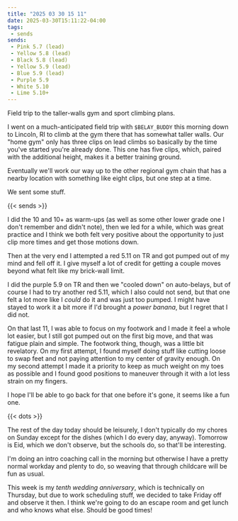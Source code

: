 ```yaml
---
title: "2025 03 30 15 11"
date: 2025-03-30T15:11:22-04:00
tags:
 - sends
sends:
 - Pink 5.7 (lead)
 - Yellow 5.8 (lead)
 - Black 5.8 (lead)
 - Yellow 5.9 (lead)
 - Blue 5.9 (lead)
 - Purple 5.9
 - White 5.10
 - Lime 5.10+
---
```


Field trip to the taller-walls gym and sport climbing plans.<!--more-->

I went on a much-anticipated field trip with `$BELAY_BUDDY` this morning down to
Lincoln, RI to climb at the gym there that has somewhat taller walls. Our "home
gym" only has three clips on lead climbs so basically by the time you've started
you're already done. This one has five clips, which, paired with the additional
height, makes it a better training ground.

Eventually we'll work our way up to the other regional gym chain that has a
nearby location with something like eight clips, but one step at a time.

We sent some stuff.

{{< sends >}}

I did the 10 and 10+ as warm-ups (as well as some other lower grade one I don't
remember and didn't note), then we led for a while, which was great practice and
I think we both felt very positive about the opportunity to just clip more times
and get those motions down.

Then at the very end I attempted a red 5.11 on TR and got pumped out of my mind
and fell off it. I give myself a lot of credit for getting a couple moves beyond
what felt like my brick-wall limit.

I did the purple 5.9 on TR and then we "cooled down" on auto-belays, but of
course I had to try another red 5.11, which I also could not send, but that one
felt a lot more like I *could* do it and was just too pumped. I might have
stayed to work it a bit more if I'd brought a *power banana*, but I regret that
I did not.

On that last 11, I was able to focus on my footwork and I made it feel a whole
lot easier, but I still got pumped out on the first big move, and that was
fatigue plain and simple. The footwork thing, though, was a little bit
revelatory. On my first attempt, I found myself doing stuff like cutting loose
to swap feet and not paying attention to my center of gravity enough. On my
second attempt I made it a priority to keep as much weight on my toes as
possible and I found good positions to maneuver through it with a lot less
strain on my fingers.

I hope I'll be able to go back for that one before it's gone, it seems like a
fun one.

{{< dots >}}

The rest of the day today should be leisurely, I don't typically do my chores on
Sunday except for the dishes (which I do every day, anyway). Tomorrow is Eid,
which we don't observe, but the schools do, so that'll be interesting.

I'm doing an intro coaching call in the morning but otherwise I have a pretty
normal workday and plenty to do, so weaving that through childcare will be fun
as usual.

This week is my *tenth wedding anniversary*, which is technically on Thursday,
but due to work scheduling stuff, we decided to take Friday off and observe it
then. I think we're going to do an escape room and get lunch and who knows what
else. Should be good times!

